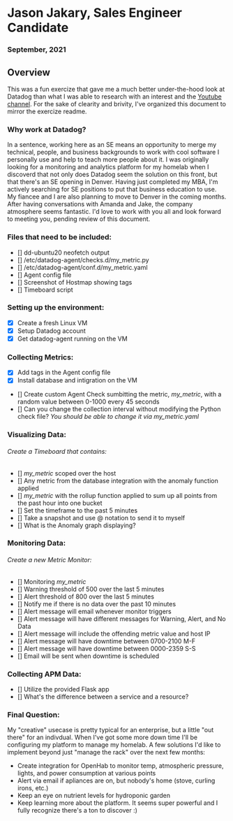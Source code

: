 # Jason Jakary, Sales Engineer Candidate
### September, 2021


## Overview
This was a fun exercize that gave me a much better under-the-hood look at Datadog than what I was able to research with an interest and the [Youtube channel](https://www.youtube.com/channel/UCPO2QgTCReBAThZca6MB9jg). For the sake of clearity and brivity, I've organized this document to mirror the exercize readme. 

### Why work at Datadog?
In a sentence, working here as an SE means an opportunity to merge my technical, people, and business backgrounds to work with cool software I personally use and help to teach more people about it. I was originally looking for a monitoring and analytics platform for my homelab when I discoverd that not only does Datadog seem the solution on this front, but that there's an SE opening in Denver. Having just completed my MBA, I'm actively searching for SE positions to put that business education to use. My fiancee and I are also planning to move to Denver in the coming months. After having conversations with Amanda and Jake, the company atmosphere seems fantastic. I'd love to work with you all and look forward to meeting you, pending review of this document.  

### Files that need to be included:
- [] dd-ubuntu20 neofetch output
- [] /etc/datadog-agent/checks.d/my_metric.py
- [] /etc/datadog-agent/conf.d/my_metric.yaml
- [] Agent config file
- [] Screenshot of Hostmap showing tags
- [] Timeboard script

### Setting up the environment:
- [x] Create a fresh Linux VM
- [x] Setup Datadog account
- [x] Get datadog-agent running on the VM

### Collecting Metrics:
- [x] Add tags in the Agent config file 
- [x] Install database and intigration on the VM
- [] Create custom Agent Check sumbitting the metric, *my_metric*, with a random value between 0-1000 every 45 seconds
- [] Can you change the collection interval without modifying the Python check file? *You should be able to change it via my_metric.yaml*

### Visualizing Data:
###### Create a Timeboard that contains:
- [] *my_metric* scoped over the host
- [] Any metric from the database integration with the anomaly function applied
- [] *my_metric* with the rollup function applied to sum up all points from the past hour into one bucket
- [] Set the timeframe to the past 5 minutes
- [] Take a snapshot and use @ notation to send it to myself
- [] What is the Anomaly graph displaying?

### Monitoring Data:
###### Create a new Metric Monitor:
- [] Monitoring *my_metric*
- [] Warning threshold of 500 over the last 5 minutes
- [] Alert threshold of 800 over the last 5 minutes
- [] Notify me if there is no data over the past 10 minutes
- [] Alert message will email whenever monitor triggers
- [] Alert message will have different messages for Warning, Alert, and No Data
- [] Alert message will include the offending metric value and host IP
- [] Alert message will have downtime between 0700-2100 M-F
- [] Alert message will have downtime between 0000-2359 S-S
- [] Email will be sent when downtime is scheduled

### Collecting APM Data:
- [] Utilize the provided Flask app
- [] What's the difference between a service and a resource?

### Final Question:
My "creative" usecase is pretty typical for an enterprise, but a little "out there" for an indivdual. When I've got some more down time I'll be configuring my platform to manage my homelab. A few solutions I'd like to implement beyond just "manage the rack" over the next few months:
- Create integration for OpenHab to monitor temp, atmospheric pressure, lights, and power consumption at various points
- Alert via email if apliances are on, but nobody's home (stove, curling irons, etc.)
- Keep an eye on nutrient levels for hydroponic garden
- Keep learning more about the platform. It seems super powerful and I fully recognize there's a ton to discover :)
